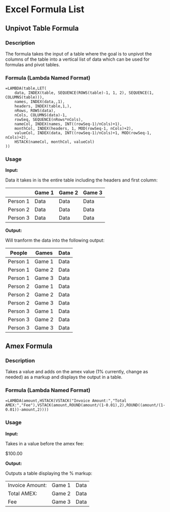# Excel Formula List

## Unpivot Table Formula

### Description

The formula takes the input of a table where the goal is to unpivot the columns of the table into a vertical list of data which can be used for formulas and pivot tables.

### Formula (Lambda Named Format)

```
=LAMBDA(table,LET(
    data, INDEX(table, SEQUENCE(ROWS(table)-1, 1, 2), SEQUENCE(1, COLUMNS(table))),
    names, INDEX(data,,1),
    headers, INDEX(table,1,),
    nRows, ROWS(data),
    nCols, COLUMNS(data)-1,
    rowSeq, SEQUENCE(nRows*nCols),
    nameCol, INDEX(names, INT((rowSeq-1)/nCols)+1),
    monthCol, INDEX(headers, 1, MOD(rowSeq-1, nCols)+2),
    valueCol, INDEX(data, INT((rowSeq-1)/nCols)+1, MOD(rowSeq-1, nCols)+2),
    HSTACK(nameCol, monthCol, valueCol)
))
```
### Usage

**Input:**

Data it takes in is the entire table including the headers and first column:

|          | Game 1 | Game 2 | Game 3 |
|----------|--------|--------|--------|
| Person 1 |  Data  |  Data  |  Data  |
| Person 2 |  Data  |  Data  |  Data  |
| Person 3 |  Data  |  Data  |  Data  |

**Output:**

Will tranform the data into the following output:

|  People  |  Games | Data |
|----------|--------|------|
| Person 1 | Game 1 | Data |
| Person 1 | Game 2 | Data |
| Person 1 | Game 3 | Data |
| Person 2 | Game 1 | Data |
| Person 2 | Game 2 | Data |
| Person 2 | Game 3 | Data |
| Person 3 | Game 1 | Data |
| Person 3 | Game 2 | Data |
| Person 3 | Game 3 | Data |

## Amex Formula

### Description

Takes a value and adds on the amex value (1% currently, change as needed) as a markup and displays the output in a table.

### Formula (Lambda Named Format)

```
=LAMBDA(amount,HSTACK(VSTACK("Invoice Amount:","Total AMEX:","Fee"),VSTACK(amount,ROUND(amount/(1-0.01),2),ROUND((amount/(1-0.01))-amount,2))))
```
### Usage

**Input:**

Takes in a value before the amex fee:

$100.00

**Output:**

Outputs a table displaying the % markup:

|                   |        |      |
|-------------------|--------|------|
|  Invoice Amount:  | Game 1 | Data |
|  Total AMEX:      | Game 2 | Data |
| Fee               | Game 3 | Data |




